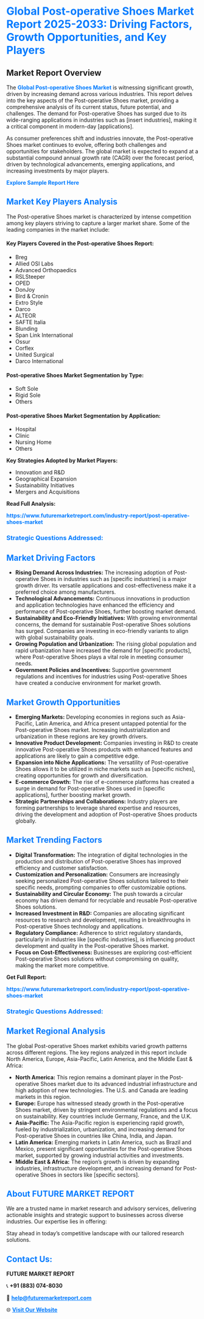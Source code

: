 <h1 style="color: #007BFF;">Global Post-operative Shoes Market Report 2025-2033: Driving Factors, Growth Opportunities, and Key Players</h1>

<section id="overview">
<h2>Market Report Overview</h2>
<p>The <a href="https://www.futuremarketreport.com/industry-report/post-operative-shoes-market" style="color: #007BFF; text-decoration: none;"><strong>Global Post-operative Shoes Market</strong></a> is witnessing significant growth, driven by increasing demand across various industries. This report delves into the key aspects of the Post-operative Shoes market, providing a comprehensive analysis of its current status, future potential, and challenges. The demand for Post-operative Shoes has surged due to its wide-ranging applications in industries such as [insert industries], making it a critical component in modern-day [applications].</p>
<p>As consumer preferences shift and industries innovate, the Post-operative Shoes market continues to evolve, offering both challenges and opportunities for stakeholders. The global market is expected to expand at a substantial compound annual growth rate (CAGR) over the forecast period, driven by technological advancements, emerging applications, and increasing investments by major players.</p>
</section>

<section id="overview">
<p><a href="https://www.futuremarketreport.com/request-sample/reportId=78462" style="color: #007BFF; text-decoration: none;"><strong>Explore Sample Report Here</strong></a></p>
</section>

<section id="key-players">
<h2 style="color: #007BFF;">Market Key Players Analysis</h2>
<p>The Post-operative Shoes market is characterized by intense competition among key players striving to capture a larger market share. Some of the leading companies in the market include:</p>
<h4>Key Players Covered in the Post-operative Shoes Report:</h4>
<ul><li>Breg</li><li>Allied OSI Labs</li><li>Advanced Orthopaedics</li><li>RSLSteeper</li><li>OPED</li><li>DonJoy</li><li>Bird &amp; Cronin</li><li>Extro Style</li><li>Darco</li><li>ALTEOR</li><li>SAFTE Italia</li><li>Blunding</li><li>Span Link International</li><li>Ossur</li><li>Corflex</li><li>United Surgical</li><li>Darco International</li></ul>
<h4>Post-operative Shoes Market Segmentation by Type:</h4>
<ul><li>Soft Sole</li><li>Rigid Sole</li><li>Others</li></ul>

<h4>Post-operative Shoes Market Segmentation by Application:</h4>
<ul><li>Hospital</li><li>Clinic</li><li>Nursing Home</li><li>Others</li></ul>
<p><strong>Key Strategies Adopted by Market Players:</strong></p>
<ul>
<li>Innovation and R&D</li>
<li>Geographical Expansion</li>
<li>Sustainability Initiatives</li>
<li>Mergers and Acquisitions</li>
</ul>
</section>

<section>
<p><strong>Read Full Analysis: </strong></p><a href="https://www.futuremarketreport.com/industry-report/post-operative-shoes-market" style="color: #007BFF; text-decoration: none;"><strong>https://www.futuremarketreport.com/industry-report/post-operative-shoes-market</strong></a>
<h3 style="color: #007BFF;">Strategic Questions Addressed:</h3>
</section>

<section id="driving-factors">
<h2 style="color: #007BFF;">Market Driving Factors</h2>
<ul>
<li><strong>Rising Demand Across Industries:</strong> The increasing adoption of Post-operative Shoes in industries such as [specific industries] is a major growth driver. Its versatile applications and cost-effectiveness make it a preferred choice among manufacturers.</li>
<li><strong>Technological Advancements:</strong> Continuous innovations in production and application technologies have enhanced the efficiency and performance of Post-operative Shoes, further boosting market demand.</li>
<li><strong>Sustainability and Eco-Friendly Initiatives:</strong> With growing environmental concerns, the demand for sustainable Post-operative Shoes solutions has surged. Companies are investing in eco-friendly variants to align with global sustainability goals.</li>
<li><strong>Growing Population and Urbanization:</strong> The rising global population and rapid urbanization have increased the demand for [specific products], where Post-operative Shoes plays a vital role in meeting consumer needs.</li>
<li><strong>Government Policies and Incentives:</strong> Supportive government regulations and incentives for industries using Post-operative Shoes have created a conducive environment for market growth.</li>
</ul>
</section>

<section id="growth-opportunities">
<h2 style="color: #007BFF;">Market Growth Opportunities</h2>
<ul>
<li><strong>Emerging Markets:</strong> Developing economies in regions such as Asia-Pacific, Latin America, and Africa present untapped potential for the Post-operative Shoes market. Increasing industrialization and urbanization in these regions are key growth drivers.</li>
<li><strong>Innovative Product Development:</strong> Companies investing in R&D to create innovative Post-operative Shoes products with enhanced features and applications are likely to gain a competitive edge.</li>
<li><strong>Expansion into Niche Applications:</strong> The versatility of Post-operative Shoes allows it to be utilized in niche markets such as [specific niches], creating opportunities for growth and diversification.</li>
<li><strong>E-commerce Growth:</strong> The rise of e-commerce platforms has created a surge in demand for Post-operative Shoes used in [specific applications], further boosting market growth.</li>
<li><strong>Strategic Partnerships and Collaborations:</strong> Industry players are forming partnerships to leverage shared expertise and resources, driving the development and adoption of Post-operative Shoes products globally.</li>
</ul>
</section>

<section id="trending-factors">
<h2 style="color: #007BFF;">Market Trending Factors</h2>
<ul>
<li><strong>Digital Transformation:</strong> The integration of digital technologies in the production and distribution of Post-operative Shoes has improved efficiency and customer satisfaction.</li>
<li><strong>Customization and Personalization:</strong> Consumers are increasingly seeking personalized Post-operative Shoes solutions tailored to their specific needs, prompting companies to offer customizable options.</li>
<li><strong>Sustainability and Circular Economy:</strong> The push towards a circular economy has driven demand for recyclable and reusable Post-operative Shoes solutions.</li>
<li><strong>Increased Investment in R&D:</strong> Companies are allocating significant resources to research and development, resulting in breakthroughs in Post-operative Shoes technology and applications.</li>
<li><strong>Regulatory Compliance:</strong> Adherence to strict regulatory standards, particularly in industries like [specific industries], is influencing product development and quality in the Post-operative Shoes market.</li>
<li><strong>Focus on Cost-Effectiveness:</strong> Businesses are exploring cost-efficient Post-operative Shoes solutions without compromising on quality, making the market more competitive.</li>
</ul>
</section>

<section>
<p><strong>Get Full Report: </strong></p><a href="https://www.futuremarketreport.com/industry-report/post-operative-shoes-market" style="color: #007BFF; text-decoration: none;"><strong>https://www.futuremarketreport.com/industry-report/post-operative-shoes-market</strong></a>
<h3 style="color: #007BFF;">Strategic Questions Addressed:</h3>
</section>


<section id="regional-analysis">
<h2 style="color: #007BFF;">Market Regional Analysis</h2>
<p>The global Post-operative Shoes market exhibits varied growth patterns across different regions. The key regions analyzed in this report include North America, Europe, Asia-Pacific, Latin America, and the Middle East & Africa:</p>
<ul>
<li><strong>North America:</strong> This region remains a dominant player in the Post-operative Shoes market due to its advanced industrial infrastructure and high adoption of new technologies. The U.S. and Canada are leading markets in this region.</li>
<li><strong>Europe:</strong> Europe has witnessed steady growth in the Post-operative Shoes market, driven by stringent environmental regulations and a focus on sustainability. Key countries include Germany, France, and the U.K.</li>
<li><strong>Asia-Pacific:</strong> The Asia-Pacific region is experiencing rapid growth, fueled by industrialization, urbanization, and increasing demand for Post-operative Shoes in countries like China, India, and Japan.</li>
<li><strong>Latin America:</strong> Emerging markets in Latin America, such as Brazil and Mexico, present significant opportunities for the Post-operative Shoes market, supported by growing industrial activities and investments.</li>
<li><strong>Middle East & Africa:</strong> The region’s growth is driven by expanding industries, infrastructure development, and increasing demand for Post-operative Shoes in sectors like [specific sectors].</li>
</ul>
</section>

<footer>
<h2 style="color: #007BFF;">About FUTURE MARKET REPORT</h2>
<p>We are a trusted name in market research and advisory services, delivering actionable insights and strategic support to businesses across diverse industries. Our expertise lies in offering:</p>

<p>Stay ahead in today’s competitive landscape with our tailored research solutions.</p>

<h2 style="color: #007BFF;">Contact Us:</h2>
<p><strong>FUTURE MARKET REPORT</strong></p>
<p>📞 <strong>+91 (883) 074-8030</strong></p>
<p>📧 <strong><a href="mailto:help@futuremarketreport.com" style="color: #007BFF;">help@futuremarketreport.com</a></strong></p>
<p>🌐 <strong><a href="https://www.futuremarketreport.com/" style="color: #007BFF;">Visit Our Website</a></strong></p>
</footer>